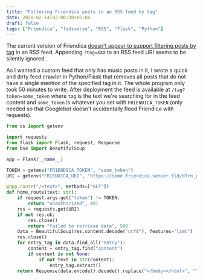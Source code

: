 ```yaml
---
title: "Filtering Friendica posts in an RSS feed by tag"
date: 2020-02-14T02:00:38+05:00
draft: false
tags: ["Friendica", "fediverse", "RSS", "Flask", "Python"]
---
```


The current version of Friendica [doesn't appear to support filtering posts by
tag](https://libranet.de/display/0b6b25a8-185e-3d67-ae42-cb8788243360) in an RSS
feed. Appending `?tag=XXX` to an RSS feed URI seems to be silently ignored.

As I wanted a custom feed that only has music posts in it, I wrote a quick and
dirty feed crawler in Python/Flask that removes all posts that do not have a
single mention of the specified tag in it. The whole program only took 50
minutes to write. After deployment the feed is available at
`/tag?token=some_token` where `tag` is the text we're searching for in the feed
content and `some_token` is whatever you set with `FRIENDICA_TOKEN` (only needed
so that Googlebot doesn't accidentally flood Friendica with requests).

```py
from os import getenv

import requests
from flask import Flask, request, Response
from bs4 import BeautifulSoup

app = Flask(__name__)

TOKEN = getenv("FRIENDICA_TOKEN", "some_token")
URI = getenv("FRIENDICA_URI", "https://some.friendica.server.tld/dfrn_poll/username")

@app.route("/<text>", methods=["GET"])
def home_route(text: str):
    if request.args.get("token") != TOKEN:
        return "unauthorized", 401
    res = requests.get(URI)
    if not res.ok:
        res.close()
        return "failed to retrieve data", 500
    data = BeautifulSoup(res.content.decode("utf8"), features="lxml")
    res.close()
    for entry_tag in data.find_all("entry"):
        content = entry_tag.find("content")
        if content is not None:
            if not text in str(content):
                entry_tag.extract()
    return Response(data.encode().decode().replace("</body></html>", "").replace("<html><body>", "").encode(), mimetype="application/rss+xml")
```
